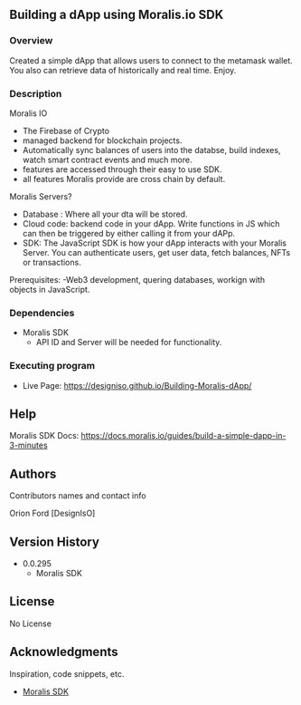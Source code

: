 ## Building a dApp using Moralis.io SDK

### Overview

Created a simple dApp that allows users to connect to the metamask wallet. You also can retrieve data of historically and real time. Enjoy.

### Description

Moralis IO

- The Firebase of Crypto
- managed backend for blockchain projects.
- Automatically sync balances of users into the databse, build indexes, watch smart contract events and much more. 
- features are accessed through their easy to use SDK.
- all features Moralis provide are cross chain by default. 

Moralis Servers?
- Database : Where all your dta will be stored.
- Cloud code: backend code in your dApp. Write functions in JS which can then be triggered by either calling it from your dAPp.
- SDK: The JavaScript SDK is how your dApp interacts with your Moralis Server. You can authenticate users, get user data, fetch balances, NFTs or transactions.

Prerequisites:
-Web3 development, quering databases, workign with objects in JavaScript.


### Dependencies

* Moralis SDK
   - API ID and Server will be needed for functionality.

### Executing program

* Live Page: https://designiso.github.io/Building-Moralis-dApp/

## Help

Moralis SDK Docs: https://docs.moralis.io/guides/build-a-simple-dapp-in-3-minutes

## Authors

Contributors names and contact info

Orion Ford 
[DesignIsO]

## Version History

* 0.0.295
    * Moralis SDK 
    

## License

No License

## Acknowledgments

Inspiration, code snippets, etc.
* [Moralis SDK ](https://moralis.io)
